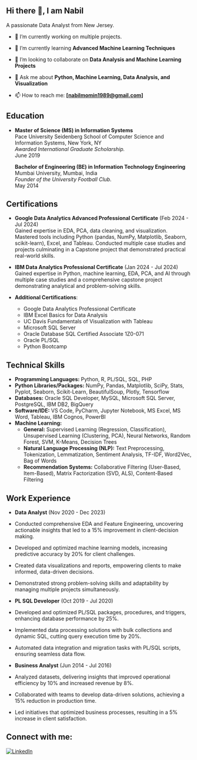 ## Hi there 👋, I am Nabil

A passionate Data Analyst from New Jersey.


- 🔭 I’m currently working on multiple projects.
 
- 🌱 I’m currently learning **Advanced Machine Learning Techniques**
 
- 👯 I’m looking to collaborate on **Data Analysis and Machine Learning Projects**
 
- 💬 Ask me about **Python, Machine Learning, Data Analysis, and Visualization**
 
- 📫 How to reach me: **[nabilmomin1989@gmail.com]**

## Education

- **Master of Science (MS) in Information Systems**  
  Pace University Seidenberg School of Computer Science and Information Systems, New York, NY  
  *Awarded International Graduate Scholarship.*  
  June 2019

  **Bachelor of Engineering (BE) in Information Technology Engineering**  
  Mumbai University, Mumbai, India  
  *Founder of the University Football Club.*  
  May 2014

## Certifications

- **Google Data Analytics Advanced Professional Certificate** (Feb 2024 - Jul 2024)  
  Gained expertise in EDA, PCA, data cleaning, and visualization. Mastered tools including Python (pandas, NumPy, Matplotlib, Seaborn, scikit-learn), Excel, and Tableau. Conducted multiple case studies and projects culminating in a Capstone project that demonstrated practical real-world skills.

- **IBM Data Analytics Professional Certificate** (Jan 2024 - Jul 2024)  
  Gained expertise in Python, machine learning, EDA, PCA, and AI through multiple case studies and a comprehensive capstone project demonstrating analytical and problem-solving skills.

- **Additional Certifications**:
  - Google Data Analytics Professional Certificate
  - IBM Excel Basics for Data Analysis
  - UC Davis Fundamentals of Visualization with Tableau
  - Microsoft SQL Server
  - Oracle Database SQL Certified Associate 1Z0-071
  - Oracle PL/SQL
  - Python Bootcamp

  
## Technical Skills

- **Programming Languages:** Python, R, PL/SQL, SQL, PHP
- **Python Libraries/Packages:** NumPy, Pandas, Matplotlib, SciPy, Stats, Pyplot, Seaborn, Scikit-Learn, BeautifulSoup, Plotly, Tensorflow
- **Databases:** Oracle SQL Developer, MySQL, Microsoft SQL Server, PostgreSQL, IBM DB2, BigQuery
- **Software/IDE:** VS Code, PyCharm, Jupyter Notebook, MS Excel, MS Word, Tableau, IBM Cognos, PowerBI
- **Machine Learning:**
  - **General:** Supervised Learning (Regression, Classification), Unsupervised Learning (Clustering, PCA), Neural Networks, Random Forest, SVM, K-Means, Decision Trees
  - **Natural Language Processing (NLP):** Text Preprocessing, Tokenization, Lemmatization, Sentiment Analysis, TF-IDF, Word2Vec, Bag of Words
  - **Recommendation Systems:** Collaborative Filtering (User-Based, Item-Based), Matrix Factorization (SVD, ALS), Content-Based Filtering


## Work Experience

- **Data Analyst** (Nov 2020 - Dec 2023)  
 - Conducted comprehensive EDA and Feature Engineering, uncovering actionable insights that led to a 15% improvement in client-decision making.
 - Developed and optimized machine learning models, increasing predictive accuracy by 20% for client challenges.
 - Created data visualizations and reports, empowering clients to make informed, data-driven decisions.
 - Demonstrated strong problem-solving skills and adaptability by managing multiple projects simultaneously.

- **PL SQL Developer** (Oct 2019 - Jul 2020)  
 - Developed and optimized PL/SQL packages, procedures, and triggers, enhancing database performance by 25%.
 - Implemented data processing solutions with bulk collections and dynamic SQL, cutting query execution time by 20%.
 - Automated data integration and migration tasks with PL/SQL scripts, ensuring seamless data flow.

- **Business Analyst** (Jun 2014 - Jul 2016)  
 - Analyzed datasets, delivering insights that improved operational efficiency by 10% and increased revenue by 8%.
 - Collaborated with teams to develop data-driven solutions, achieving a 15% reduction in production time.
 - Led initiatives that optimized business processes, resulting in a 5% increase in client satisfaction.

## Connect with me:

[![LinkedIn](https://img.shields.io/badge/-LinkedIn-blue)](https://www.linkedin.com/in/nabilmomin/)
